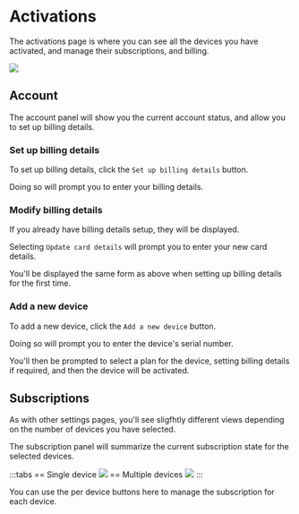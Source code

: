 # Activations

The activations page is where you can see all the devices you have activated, and manage their subscriptions, and billing.

![](https://i.imgur.com/GC3e8rW.png)

## Account

The account panel will show you the current account status, and allow you to set up billing details.

### Set up billing details

To set up billing details, click the `Set up billing details` button.

Doing so will prompt you to enter your billing details.

<v-img src="https://i.imgur.com/nU6wEO6.png" style="height:300px"/>

### Modify billing details

If you already have billing details setup, they will be displayed.

<v-img src="https://i.imgur.com/RF3NOEY.png" style="height:300px"/>

Selecting `Update card details` will prompt you to enter your new card details.

You'll be displayed the same form as above when setting up billing details for the first time.

### Add a new device

To add a new device, click the `Add a new device` button.

Doing so will prompt you to enter the device's serial number.

<v-img src="https://i.imgur.com/xDZvAuC.png" style="height:300px"/>

You'll then be prompted to select a plan for the device, setting billing details if required, and then the device will be activated.

## Subscriptions

As with other settings pages, you'll see sligfhtly different views depending on the number of devices you have selected.

The subscription panel will summarize the current subscription state for the selected devices.

:::tabs
== Single device
![](https://i.imgur.com/X0Wz0Cp.png)
== Multiple devices
![](https://i.imgur.com/2ME23K2.png)
:::

You can use the per device buttons here to manage the subscription for each device.
